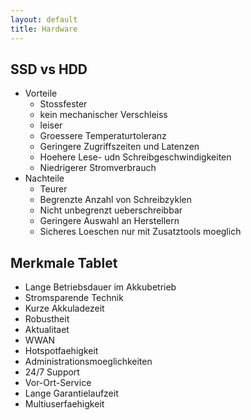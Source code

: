 ```yaml
---
layout: default
title: Hardware
---
```


## SSD vs HDD
- Vorteile
    - Stossfester
    - kein mechanischer Verschleiss
    - leiser
    - Groessere Temperaturtoleranz
    - Geringere Zugriffszeiten und Latenzen
    - Hoehere Lese- udn Schreibgeschwindigkeiten
    - Niedrigerer Stromverbrauch
- Nachteile
    - Teurer 
    - Begrenzte Anzahl von Schreibzyklen
    - Nicht unbegrenzt ueberschreibbar
    - Geringere Auswahl an Herstellern
    - Sicheres Loeschen nur mit Zusatztools moeglich

## Merkmale Tablet
- Lange Betriebsdauer im Akkubetrieb
- Stromsparende Technik
- Kurze Akkuladezeit
- Robustheit
- Aktualitaet
- WWAN
- Hotspotfaehigkeit
- Administrationsmoeglichkeiten
- 24/7 Support
- Vor-Ort-Service
- Lange Garantielaufzeit
- Multiuserfaehigkeit

